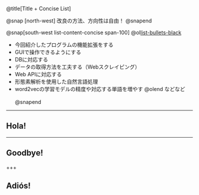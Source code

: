 @title[Title + Concise List]

@snap [north-west]
改良の方法、方向性は自由！
@snapend

@snap[south-west list-content-concise span-100]
@ol[list-bullets-black](false)
- 今回紹介したプログラムの機能拡張をする
- GUIで操作できるようにする
- DBに対応する
- データの取得方法を工夫する（Webスクレイピング）
- Web APIに対応する
- 形態素解析を使用した自然言語処理
- word2vecの学習モデルの精度や対応する単語を増やす
@olend
などなど
<br><br>
@snapend
---

## Hola!

---

## Goodbye!

+++

## Adiós!
